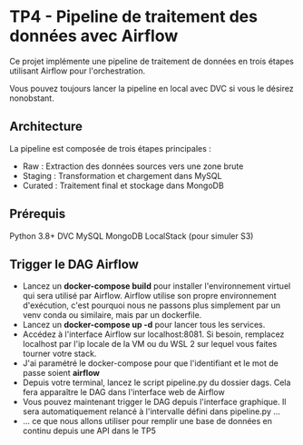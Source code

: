 # TP4 - Pipeline de traitement des données avec Airflow
Ce projet implémente une pipeline de traitement de données en trois étapes utilisant Airflow pour l'orchestration.

Vous pouvez toujours lancer la pipeline en local avec DVC si vous le désirez nonobstant.

## Architecture
La pipeline est composée de trois étapes principales :

* Raw : Extraction des données sources vers une zone brute
* Staging : Transformation et chargement dans MySQL
* Curated : Traitement final et stockage dans MongoDB


## Prérequis
Python 3.8+
DVC
MySQL
MongoDB
LocalStack (pour simuler S3)


## Trigger le DAG Airflow

* Lancez un **docker-compose build** pour installer l'environnement virtuel qui sera utilisé par Airflow. Airflow utilise son propre environnement d'exécution, c'est pourquoi nous ne passons plus simplement par un venv conda ou similaire, mais par un dockerfile.
* Lancez un **docker-compose up -d** pour lancer tous les services.
* Accédez à l'interface Airflow sur localhost:8081. Si besoin, remplacez localhost par l'ip locale de la VM ou du WSL 2 sur lequel vous faites tourner votre stack. 
* J'ai paramétré le docker-compose pour que l'identifiant et le mot de passe soient **airflow**
* Depuis votre terminal, lancez le script pipeline.py du dossier dags. Cela fera apparaître le DAG dans l'interface web de Airflow
* Vous pouvez maintenant trigger le DAG depuis l'interface graphique. Il sera automatiquement relancé à l'intervalle défini dans pipeline.py ...
* ... ce que nous allons utiliser pour remplir une base de données en continu depuis une API dans le TP5